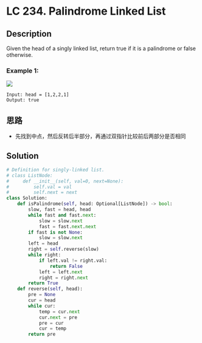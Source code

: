 # LC 234. Palindrome Linked List

## Description
Given the head of a singly linked list, return true if it is a 
palindrome or false otherwise.

### Example 1:

<img src = "https://assets.leetcode.com/uploads/2021/03/03/pal1linked-list.jpg">

```
Input: head = [1,2,2,1]
Output: true
```

## 思路
* 先找到中点，然后反转后半部分，再通过双指针比较前后两部分是否相同

## Solution

```python
# Definition for singly-linked list.
# class ListNode:
#     def __init__(self, val=0, next=None):
#         self.val = val
#         self.next = next
class Solution:
    def isPalindrome(self, head: Optional[ListNode]) -> bool:
        slow, fast = head, head
        while fast and fast.next:
            slow = slow.next
            fast = fast.next.next
        if fast is not None:
            slow = slow.next
        left = head
        right = self.reverse(slow)
        while right:
            if left.val != right.val:
                return False
            left = left.next
            right = right.next
        return True
    def reverse(self, head):
        pre = None
        cur = head
        while cur:
            temp = cur.next
            cur.next = pre
            pre = cur
            cur = temp
        return pre
```